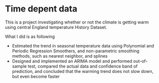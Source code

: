 # Time depent data
This is a project investigating whether or not the climate is getting warm using central England temperature History Dataset.

What I did is as following
* Estimated the trend in seasonal temperature data using Polynomial and Periodic Regression Smoothers, and non-parametric smoothing methods, such as nearest neighbor, and splines
* Designed and implemented an ARIMA model and performed out-of-sample test, compared the actual data and confidence band of prediction, and concluded that the warming trend does not slow down, but even become faster



